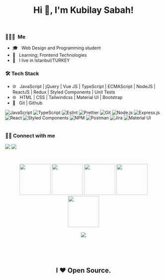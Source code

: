 
<h1 align="center">Hi 👋, I'm  Kubilay Sabah!</h1>
<br>

<h3> 👨🏻‍💻 &nbsp;Me </h3>

- 🎓 &nbsp; Web Design and Programming student
- :rocket: &nbsp; Learning; Frontend Technologies
- 💼 &nbsp; I live in Istanbul/TURKEY 

<h3>🛠 Tech Stack</h3>

- 🌐 &nbsp; JavaScript | jQuery | Vue JS | TypeScript | ECMAScript | NodeJS | ReactJS | Redux | Styled Components | Unit Tests
- 🌐 &nbsp; HTML | CSS  | Tailwindcss | Material UI | Bootstrap
- 🔧 &nbsp; Git | Github


![JavaScript](https://img.shields.io/badge/-JavaScript-000?&logo=JavaScript)
![TypeScript](https://img.shields.io/badge/-TypeScript-000?&logo=TypeScript&logoColor=007ACC)
![Eslint](https://img.shields.io/badge/-Eslint-000?&logo=Eslint)
![Prettier](https://img.shields.io/badge/-Prettier-000?&logo=Prettier)
![Git](https://img.shields.io/badge/-Git-000?&logo=git)
![Node.js](https://img.shields.io/badge/-Node.js-000?&logo=node.js)
![Express.js](https://img.shields.io/badge/-Express.js-000)
![React](https://img.shields.io/badge/-React-000?&logo=React)
![Styled Components](https://img.shields.io/badge/-Styled%20Components-000?&logo=styled-components)
![NPM](https://img.shields.io/badge/-NPM-000?&logo=NPM)
![Postman](https://img.shields.io/badge/-Postman-000?&logo=Postman)
![Jira](https://img.shields.io/badge/-Jira-000?&logo=jira-software)
![Material UI](https://img.shields.io/badge/-Material%20UI-000?&logo=Material-UI)
<br />
<br />

<p>
   <h3> 🤝🏻 Connect with me </h3>
  <a href="mailto:kubilaysabah@gmail.com?subject=[GitHub]%20🔥%20profile%20contact&body=Hello"><img src="https://img.shields.io/badge/e‑mail-D14836.svg?style=for-the-badge&logo=GMail&logoColor=white"/></a>
  <a href="https://linkedin.com/in/kubilaysabah"><img src="https://img.shields.io/badge/linkedin-0077B5.svg?style=for-the-badge&logo=linkedin&logoColor=white"/></a>
</p>

<br>
<p align="center">
  <img src="https://media3.giphy.com/media/ln7z2eWriiQAllfVcn/200w.webp" width="100">
   <img src="https://i.giphy.com/media/LMt9638dO8dftAjtco/200.webp" width="100">
   <img src="https://i.giphy.com/media/eNAsjO55tPbgaor7ma/200w.webp" width="100">
   <img src="https://i.giphy.com/media/KzJkzjggfGN5Py6nkT/200.webp" width="100">
   <img src="https://i.giphy.com/media/IdyAQJVN2kVPNUrojM/200.webp" width="100"><br><br>
  <img src="https://camo.githubusercontent.com/936a08778c7e4885053d148c07bbd2339dfbdd80/68747470733a2f2f6665726f73732e6e65742f782f6e6f6465322e676966" /><br><br>
</p>
<br>
<br>

<h2 align="center">
   I ❤ Open Source.
</h2>

